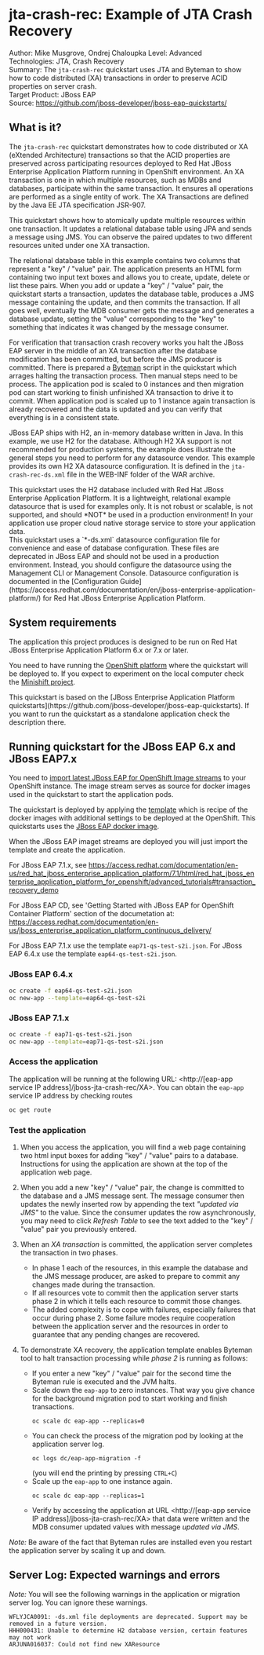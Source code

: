 jta-crash-rec: Example of JTA Crash Recovery
=============================
Author: Mike Musgrove, Ondrej Chaloupka
Level: Advanced  
Technologies: JTA, Crash Recovery  
Summary: The `jta-crash-rec` quickstart uses JTA and Byteman to show how to code distributed (XA) transactions in order to preserve ACID properties on server crash.  
Target Product: JBoss EAP  
Source: <https://github.com/jboss-developer/jboss-eap-quickstarts/>  

What is it?
-----------

The `jta-crash-rec` quickstart demonstrates how to code distributed or XA (eXtended Architecture) transactions
so that the ACID properties are preserved across participating resources deployed to Red Hat JBoss Enterprise Application Platform
running in OpenShift environment.
An XA transaction is one in which multiple resources, such as MDBs and databases, participate within the same transaction.
It ensures all operations are performed as a single entity of work.
The XA Transactions are defined by the Java EE JTA specification JSR-907.

This quickstart shows how to atomically update multiple resources within one transaction.
It updates a relational database table using JPA and sends a message using JMS.
You can observe the  paired updates to two different resources united under one XA transaction.

The relational database table in this example contains two columns that represent a "key" / "value" pair.
The application presents an HTML form containing two input text boxes and allows you to create, update, delete or list these pairs.
When you add or update a "key" / "value" pair, the quickstart starts a transaction, updates the database table,
produces a JMS message containing the update, and then commits the transaction. If all goes well,
eventually the MDB consumer gets the message and generates a database update,
setting the "value" corresponding to the "key" to something that indicates it was changed by the message consumer.

For verification that transaction crash recovery works you halt the JBoss EAP server in the middle of an XA transaction
after the database modification has been committed, but before the JMS producer is committed.
There is prepared a [Byteman](http://byteman.jboss.org) script in the quickstart which arrages halting the transaction process.
Then manual steps need to be process. The application pod is scaled to 0 instances
and then migration pod can start working to finish unfinished XA transaction to drive it to commit.
When application pod is scaled up to 1 instance again transaction is already recovered
and the data is updated and you can verify that everything is in a consistent state.

JBoss EAP ships with H2, an in-memory database written in Java. In this example, we use H2 for the database.
Although H2 XA support is not recommended for production systems, the example does illustrate the general steps you need to perform for any datasource vendor.
This example provides its own H2 XA datasource configuration. It is defined in the `jta-crash-rec-ds.xml` file in the WEB-INF folder of the WAR archive.

<aside class="warning">
This quickstart uses the H2 database included with Red Hat JBoss Enterprise Application Platform.
It is a lightweight, relational example datasource that is used for examples only.
It is not robust or scalable, is not supported, and should *NOT* be used in a production environment!
In your application use proper cloud native storage service to store your application data.
</aside>

<aside class="note">
This quickstart uses a `*-ds.xml` datasource configuration file for convenience and ease of database configuration.
These files are deprecated in JBoss EAP and should not be used in a production environment.
Instead, you should configure the datasource using the Management CLI or Management Console.
Datasource configuration is documented in the [Configuration Guide](https://access.redhat.com/documentation/en/jboss-enterprise-application-platform/)
for Red Hat JBoss Enterprise Application Platform.
</aside>


System requirements
-------------------

The application this project produces is designed to be run on Red Hat JBoss Enterprise Application Platform 6.x or 7.x or later.

You need to have running the [OpenShift platform](https://www.okd.io) where the quickstart will be deployed to.
If you expect to experiment on the local computer check the [Minishift project](https://github.com/minishift/minishift).

<aside class="note">
This quickstart is based on the [JBoss Enterprise Application Platform quickstarts](https://github.com/jboss-developer/jboss-eap-quickstarts).
If you want to run the quickstart as a standalone application check the description there.
<aside>


Running quickstart for the JBoss EAP 6.x and JBoss EAP7.x
--------------------------------------------------------

You need to
[import latest JBoss EAP for OpenShift Image streams](https://access.redhat.com/documentation/en-us/red_hat_jboss_enterprise_application_platform/7.1/html/red_hat_jboss_enterprise_application_platform_for_openshift/build_run_java_app_s2i#import_imagestreams_templates)
to your OpenShift instance.
The image stream serves as source for docker images used
in the quickstart to start the application pods.

The quickstart is deployed by applying the [template](https://docs.okd.io/latest/dev_guide/templates.html)
which is recipe of the docker images with additional settings
to be deployed at the OpenShift.
This quickstarts uses the [JBoss EAP docker image](https://access.redhat.com/documentation/en-us/red_hat_jboss_middleware_for_openshift).

When the JBoss EAP imaget streams are deployed you will just import the template and
create the application.

For JBoss EAP 7.1.x, see https://access.redhat.com/documentation/en-us/red_hat_jboss_enterprise_application_platform/7.1/html/red_hat_jboss_enterprise_application_platform_for_openshift/advanced_tutorials#transaction_recovery_demo

For JBoss EAP CD, see 'Getting Started with JBoss EAP for OpenShift Container Platform' section of the documetation at: https://access.redhat.com/documentation/en-us/jboss_enterprise_application_platform_continuous_delivery/

For JBoss EAP 7.1.x use the template `eap71-qs-test-s2i.json`.
For JBoss EAP 6.4.x use the template `eap64-qs-test-s2i.json`.

### JBoss EAP 6.4.x

```bash
oc create -f eap64-qs-test-s2i.json
oc new-app --template=eap64-qs-test-s2i
```

### JBoss EAP 7.1.x

```bash
oc create -f eap71-qs-test-s2i.json
oc new-app --template=eap71-qs-test-s2i.json
```

### Access the application 

The application will be running at the following URL: <http://[eap-app service IP address]/jboss-jta-crash-rec/XA>. 
You can obtain the `eap-app` service IP address by checking routes

```bash
oc get route
```


### Test the application

1. When you access the application, you will find a web page containing two html input boxes for adding "key" / "value" pairs to a database.
   Instructions for using the application are shown at the top of the application web page.

2. When you add a new "key" / "value" pair, the change is committed to the database and a JMS message sent.
  The message consumer then updates the newly inserted row by appending the text *"updated via JMS"* to the value.
  Since the consumer updates the row asynchronously, you may need to click _Refresh Table_ to see the text added to the "key" / "value" pair you previously entered.

3. When an _XA transaction_ is committed, the application server completes the transaction in two phases.
    * In phase 1 each of the resources, in this example the database and the JMS message producer, are asked to prepare to commit any changes made during the transaction. 
    * If all resources vote to commit then the application server starts phase 2 in which it tells each resource to commit those changes. 
    * The added complexity is to cope with failures, especially failures that occur during phase 2.
      Some failure modes require cooperation between the application server and the resources in order to guarantee that any pending changes are recovered. 

4. To demonstrate XA recovery, the application template enables Byteman tool to halt transaction processing while _phase 2_ is running as follows:
    * If you enter a new "key" / "value" pair for the second time the Byteman rule is executed and the JVM halts.
    * Scale down the `eap-app` to zero instances. That way you give chance for the background migration pod
      to start working and finish transactions.
      ```
      oc scale dc eap-app --replicas=0
      ```
    * You can check the process of the migration pod by looking at the application server log.
      ```
      oc logs dc/eap-app-migration -f
      ```
      (you will end the printing by pressing `CTRL+C`)
    * Scale up the `eap-app` to one instance again.
      ```
      oc scale dc eap-app --replicas=1
      ```
    * Verify by accessing the application at URL <http://[eap-app service IP address]/jboss-jta-crash-rec/XA>
      that data were written and the MDB consumer updated values with message *updated via JMS*.

_Note:_ Be aware of the fact that Byteman rules are installed even you restart the application server by scaling it up and down.


Server Log: Expected warnings and errors
-----------------------------------

_Note:_ You will see the following warnings in the application or migration server log. You can ignore these warnings. 

    WFLYJCA0091: -ds.xml file deployments are deprecated. Support may be removed in a future version.
    HHH000431: Unable to determine H2 database version, certain features may not work
    ARJUNA016037: Could not find new XAResource

